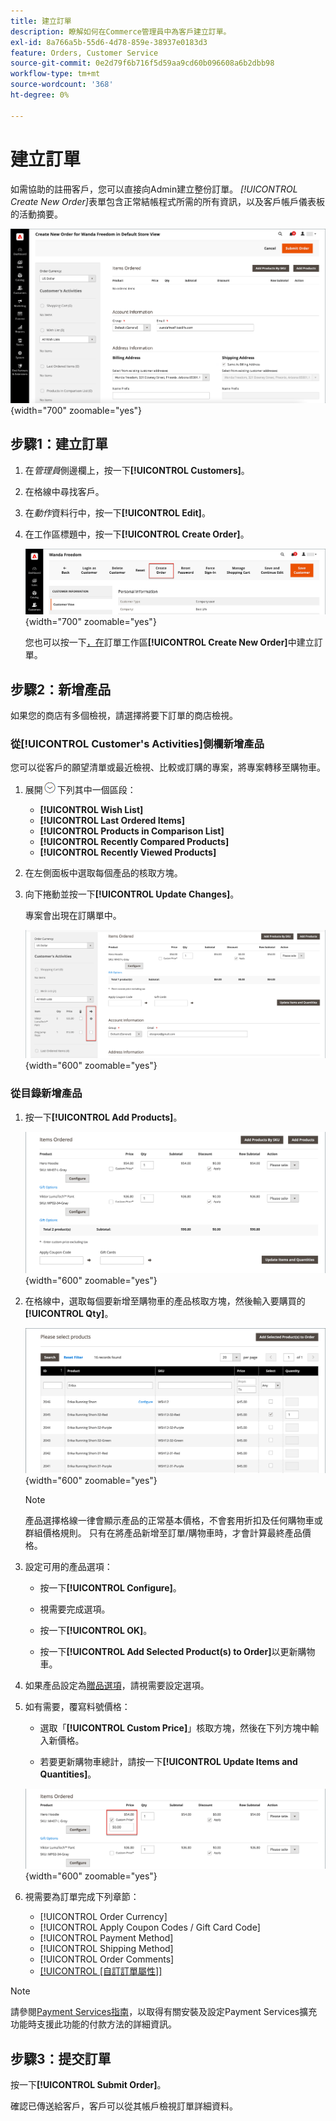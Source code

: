 ```yaml
---
title: 建立訂單
description: 瞭解如何在Commerce管理員中為客戶建立訂單。
exl-id: 8a766a5b-55d6-4d78-859e-38937e0183d3
feature: Orders, Customer Service
source-git-commit: 0e2d79f6b716f5d59aa9cd60b096608a6b2dbb98
workflow-type: tm+mt
source-wordcount: '368'
ht-degree: 0%

---
```


# 建立訂單

如需協助的註冊客戶，您可以直接向Admin建立整份訂單。 _[!UICONTROL Create New Order]_&#x200B;表單包含正常結帳程式所需的所有資訊，以及客戶帳戶儀表板的活動摘要。

![建立客戶的訂單](./assets/create-new-order.png){width="700" zoomable="yes"}

## 步驟1：建立訂單

1. 在&#x200B;_管理員_&#x200B;側邊欄上，按一下&#x200B;**[!UICONTROL Customers]**。

1. 在格線中尋找客戶。

1. 在&#x200B;_動作_&#x200B;資料行中，按一下&#x200B;**[!UICONTROL Edit]**。

1. 在工作區標題中，按一下&#x200B;**[!UICONTROL Create Order]**。

   ![Workspace標頭](./assets/order-create-buttons.png){width="700" zoomable="yes"}

   您也可以按一下[，在](orders.md#orders-workspace)訂單工作區&#x200B;**[!UICONTROL Create New Order]**&#x200B;中建立訂單。

## 步驟2：新增產品

如果您的商店有多個檢視，請選擇將要下訂單的商店檢視。

### 從[!UICONTROL Customer's Activities]側欄新增產品

您可以從客戶的願望清單或最近檢視、比較或訂購的專案，將專案轉移至購物車。

1. 展開![展開選取器](../assets/icon-display-expand.png)下列其中一個區段：

   - **[!UICONTROL Wish List]**
   - **[!UICONTROL Last Ordered Items]**
   - **[!UICONTROL Products in Comparison List]**
   - **[!UICONTROL Recently Compared Products]**
   - **[!UICONTROL Recently Viewed Products]**

1. 在左側面板中選取每個產品的核取方塊。

1. 向下捲動並按一下&#x200B;**[!UICONTROL Update Changes]**。

   專案會出現在訂購單中。

   ![加入購物車](./assets/create-order-add-wishlist.png){width="600" zoomable="yes"}

### 從目錄新增產品

1. 按一下&#x200B;**[!UICONTROL Add Products]**。

   ![新增產品](./assets/account-add-wishlist-product.png){width="600" zoomable="yes"}

1. 在格線中，選取每個要新增至購物車的產品核取方塊，然後輸入要購買的&#x200B;**[!UICONTROL Qty]**。

   ![選取產品](./assets/create-order-from-catalog.png){width="600" zoomable="yes"}

   >[!NOTE]
   >
   >產品選擇格線一律會顯示產品的正常基本價格，不會套用折扣及任何購物車或群組價格規則。 只有在將產品新增至訂單/購物車時，才會計算最終產品價格。

1. 設定可用的產品選項：

   - 按一下&#x200B;**[!UICONTROL Configure]**。

   - 視需要完成選項。

   - 按一下&#x200B;**[!UICONTROL OK]**。

   - 按一下&#x200B;**[!UICONTROL Add Selected Product(s) to Order]**&#x200B;以更新購物車。

1. 如果產品設定為[贈品選項](../catalog/product-gift-options.md)，請視需要設定選項。

1. 如有需要，覆寫料號價格：

   - 選取「**[!UICONTROL Custom Price]**」核取方塊，然後在下列方塊中輸入新價格。

   - 若要更新購物車總計，請按一下&#x200B;**[!UICONTROL Update Items and Quantities]**。

   ![自訂價格](./assets/create-order-custom-price.png){width="600" zoomable="yes"}

1. 視需要為訂單完成下列章節：

   - [!UICONTROL Order Currency]
   - [!UICONTROL Apply Coupon Codes / Gift Card Code]
   - [!UICONTROL Payment Method]
   - [!UICONTROL Shipping Method]
   - [!UICONTROL Order Comments]
   - [[!UICONTROL [自訂訂單屬性]]](../stores-purchase/order-processing.md#custom-order-attributes)

>[!NOTE]
>
>請參閱[Payment Services指南](https://experienceleague.adobe.com/zh-hant/docs/commerce/payment-services/guide-overview)，以取得有關安裝及設定Payment Services擴充功能時支援此功能的付款方法的詳細資訊。

## 步驟3：提交訂單

按一下&#x200B;**[!UICONTROL Submit Order]**。

確認已傳送給客戶，客戶可以從其帳戶檢視訂單詳細資料。
